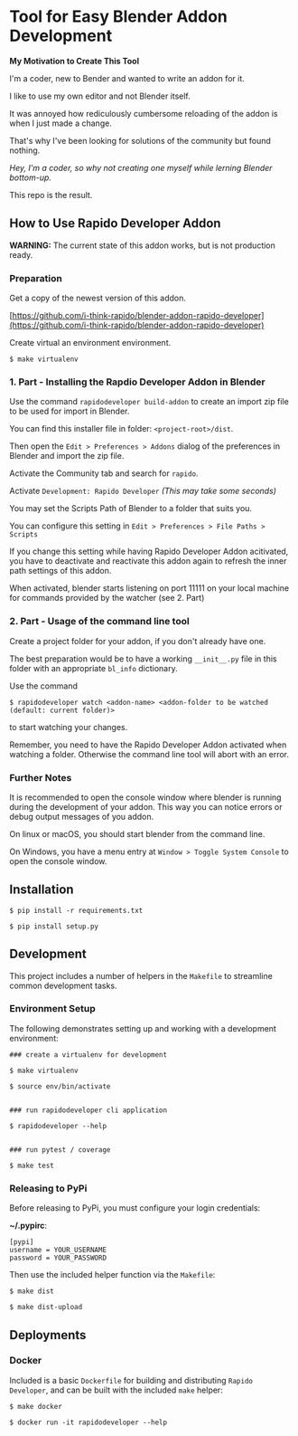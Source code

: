 # Tool for Easy Blender Addon Development

**My Motivation to Create This Tool**

I'm a coder, new to Bender and wanted to write an addon for it.

I like to use my own editor and not Blender itself.

It was annoyed how rediculously cumbersome reloading of the addon is when I just made a change.

That's why I've been looking for solutions of the community but found nothing.

*Hey, I'm a coder, so why not creating one myself while lerning Blender bottom-up.*

This repo is the result.


## How to Use Rapido Developer Addon

**WARNING:** The current state of this addon works, but is not production ready.

### Preparation

Get a copy of the newest version of this addon.

[https://github.com/i-think-rapido/blender-addon-rapido-developer](https://github.com/i-think-rapido/blender-addon-rapido-developer)

Create virtual an environment environment.

```
$ make virtualenv
```

### 1. Part - Installing the Rapdio Developer Addon in Blender

Use the command ```rapidodeveloper build-addon``` to create an import zip file to be used for import in Blender.

You can find this installer file in folder: ```<project-root>/dist```.

Then open the ```Edit > Preferences > Addons``` dialog of the preferences in Blender and import the zip file.

Activate the Community tab and search for ```rapido```.

Activate ```Development: Rapido Developer``` *(This may take some seconds)*

You may set the Scripts Path of Blender to a folder that suits you.

You can configure this setting in ```Edit > Preferences > File Paths > Scripts```

If you change this setting while having Rapido Developer Addon acitivated, you have to deactivate and reactivate this addon again to refresh the inner path settings of this addon.

When activated, blender starts listening on port 11111 on your local machine for commands provided by the watcher (see 2. Part)

### 2. Part - Usage of the command line tool

Create a project folder for your addon, if you don't already have one.

The best preparation would be to have a working ```__init__.py``` file in this folder with an appropriate ```bl_info``` dictionary.

Use the command

```
$ rapidodeveloper watch <addon-name> <addon-folder to be watched (default: current folder)>
```

to start watching your changes.

Remember, you need to have the Rapido Developer Addon activated when watching a folder. Otherwise the command line tool will abort with an error.

### Further Notes

It is recommended to open the console window where blender is running during the development of your addon. 
This way you can notice errors or debug output messages of you addon.

On linux or macOS, you should start blender from the command line.

On Windows, you have a menu entry at ```Window > Toggle System Console``` to open the console window.

## Installation

```
$ pip install -r requirements.txt

$ pip install setup.py
```

## Development

This project includes a number of helpers in the `Makefile` to streamline common development tasks.

### Environment Setup

The following demonstrates setting up and working with a development environment:

```
### create a virtualenv for development

$ make virtualenv

$ source env/bin/activate


### run rapidodeveloper cli application

$ rapidodeveloper --help


### run pytest / coverage

$ make test
```


### Releasing to PyPi

Before releasing to PyPi, you must configure your login credentials:

**~/.pypirc**:

```
[pypi]
username = YOUR_USERNAME
password = YOUR_PASSWORD
```

Then use the included helper function via the `Makefile`:

```
$ make dist

$ make dist-upload
```

## Deployments

### Docker

Included is a basic `Dockerfile` for building and distributing `Rapido Developer`,
and can be built with the included `make` helper:

```
$ make docker

$ docker run -it rapidodeveloper --help
```
